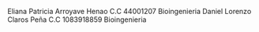 Eliana Patricia Arroyave Henao
C.C 44001207
Bioingenieria
Daniel Lorenzo Claros Peña
C.C 1083918859
Bioingenieria
